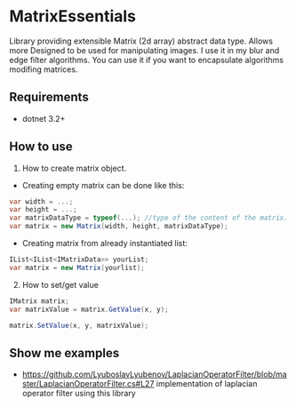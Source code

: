 # MatrixEssentials

Library providing extensible Matrix (2d array) abstract data type. Allows more 
Designed to be used for manipulating images. I use it in my blur and edge filter algorithms.
You can use it if you want to encapsulate algorithms modifing matrices.

## Requirements

- dotnet 3.2+

## How to use

1. How to create matrix object.
  - Creating empty matrix can be done like this:
  ```csharp
  var width = ...;
  var height = ...;
  var matrixDataType = typeof(...); //type of the content of the matrix. my api doesnt allow multiple types inside one matrix.
  var matrix = new Matrix(width, height, matrixDataType);
  ```

  - Creating matrix from already instantiated list:
  ```csharp
  IList<IList<IMatrixData>> yourList;
  var matrix = new Matrix(yourlist);
  ```

2. How to set/get value

```csharp
IMatrix matrix;
var matrixValue = matrix.GetValue(x, y);
```

```csharp
matrix.SetValue(x, y, matrixValue);
```

## Show me examples
- https://github.com/LyuboslavLyubenov/LaplacianOperatorFilter/blob/master/LaplacianOperatorFilter.cs#L27 implementation of laplacian operator filter using this library
